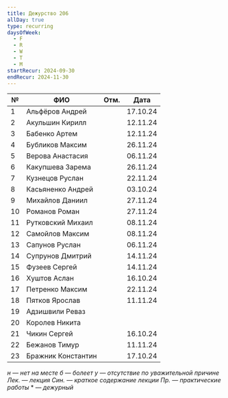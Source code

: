 ```yaml
---
title: Дежурство 206
allDay: true
type: recurring
daysOfWeek:
  - F
  - R
  - W
  - T
  - M
startRecur: 2024-09-30
endRecur: 2024-11-30
---
```


| №   | ФИО                | Отм. |   Дата   |
| --- | ------------------ | :--: | :------: |
| 1   | Альфёров Андрей    |      | 17.10.24 |
| 2   | Акульшин Кирилл    |      | 12.11.24 |
| 3   | Бабенко Артем      |      | 12.11.24 |
| 4   | Бубликов Максим    |      | 26.11.24 |
| 5   | Верова Анастасия   |      | 06.11.24 |
| 6   | Какупшева Зарема   |      | 26.11.24 |
| 7   | Кузнецов Руслан    |      | 22.11.24 |
| 8   | Касьяненко Андрей  |      | 03.10.24 |
| 9   | Михайлов Даниил    |      | 27.11.24 |
| 10  | Романов Роман      |      | 27.11.24 |
| 11  | Рутковский Михаил  |      | 08.11.24 |
| 12  | Самойлов Максим    |      | 08.11.24 |
| 13  | Сапунов Руслан     |      | 06.11.24 |
| 14  | Супрунов Дмитрий   |      | 14.11.24 |
| 15  | Фузеев Сергей      |      | 14.11.24 |
| 16  | Хуштов Аслан       |      | 16.10.24 |
| 17  | Петренко Максим    |      | 22.11.24 |
| 18  | Пятков Ярослав     |      | 11.11.24 |
| 19  | Адзишвили Реваз    |      |          |
| 20  | Королев Никита     |      |          |
| 21  | Чикин Сергей       |      | 16.10.24 |
| 22  | Бежанов Тимур      |      | 11.11.24 |
| 23  | Бражник Константин |      | 17.10.24 |

*н — нет на месте
б — болеет
у — отсутствие по уважительной причине
Лек. — лекция
Син. — краткое содержание лекции
Пр. — практические работы*
\* — *дежурный*